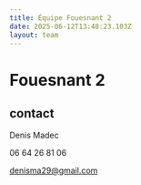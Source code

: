 ```yaml
---
title: Équipe Fouesnant 2
date: 2025-06-12T13:48:23.103Z
layout: team
---
```


# Fouesnant 2

## contact 

Denis Madec

06 64 26 81 06

denisma29@gmail.com

